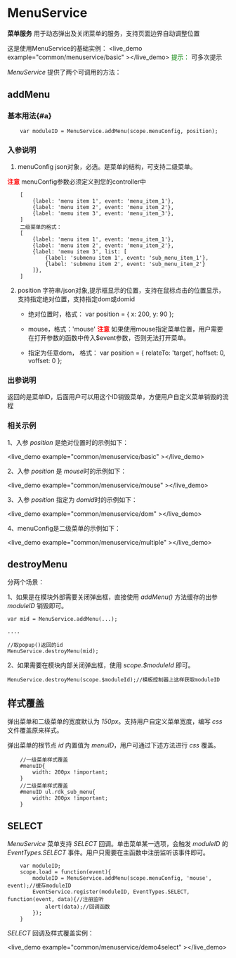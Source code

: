 # MenuService #

**菜单服务** 用于动态弹出及关闭菜单的服务，支持页面边界自动调整位置


这是使用MenuService的基础实例：
<live_demo example="common/menuservice/basic" ></live_demo>
<font color=green>提示：</font> 可多次提示

*MenuService* 提供了两个可调用的方法：

## addMenu ##

### 基本用法{#a}

        var moduleID = MenuService.addMenu(scope.menuConfig, position);

### 入参说明

1. menuConfig json对象，必选。是菜单的结构，可支持二级菜单。


<font color=red>**注意**</font> menuConfig参数必须定义到您的controller中

		[
			{label: 'menu item 1', event: 'menu_item_1'},
			{label: 'menu item 2', event: 'menu_item_2'},
			{label: 'memu item 3', event: 'menu_item_3'},
		]
		二级菜单的格式：
		[
			{label: 'menu item 1', event: 'menu_item_1'},
			{label: 'menu item 2', event: 'menu_item_2'},
			{label: 'memu item 3', list: [
				{label: 'submenu item 1', event: 'sub_menu_item_1'},
				{label: 'submenu item 2', event: 'sub_menu_item_2'}
			]},
		]
2. position 字符串/json对象,提示框显示的位置，支持在鼠标点击的位置显示，支持指定绝对位置，支持指定dom或domid

	- 绝对位置时，格式：
		  var position = {
				x: 200,
				y: 90
		  };

	- mouse，格式：'mouse'
	<font color=red>**注意**</font> 如果使用mouse指定菜单位置，用户需要在打开参数的函数中传入$event参数，否则无法打开菜单。

	- 指定为任意dom， 格式：
		var position = {
			relateTo: 'target',
			hoffset: 0,
			voffset: 0
		};


### 出参说明

返回的是菜单ID，后面用户可以用这个ID销毁菜单，方便用户自定义菜单销毁的流程

### 相关示例
1、入参 *position*  是绝对位置时的示例如下：

<live_demo example="common/menuservice/basic" ></live_demo>

2、入参 *position*  是 *mouse*时的示例如下：

<live_demo example="common/menuservice/mouse" ></live_demo>

3、入参 *position*  指定为 *domid*时的示例如下：

<live_demo example="common/menuservice/dom" ></live_demo>

4、menuConfig是二级菜单的示例如下：

<live_demo example="common/menuservice/multiple" ></live_demo>

## destroyMenu ##

分两个场景：

1、如果是在模块外部需要关闭弹出框，直接使用 *addMenu()* 方法缓存的出参 *moduleID* 销毁即可。

	var mid = MenuService.addMenu(...);

	....

	//取popup()返回的id
	MenuService.destroyMenu(mid);

2、如果需要在模块内部关闭弹出框，使用 *scope.$moduleId* 即可。

    MenuService.destroyMenu(scope.$moduleId);//模板控制器上这样获取moduleID


## 样式覆盖 ##

弹出菜单和二级菜单的宽度默认为 *150px*。支持用户自定义菜单宽度，编写 *css* 文件覆盖原来样式。

弹出菜单的根节点 *id* 内置值为 *menuID*，用户可通过下述方法进行 *css* 覆盖。

		//一级菜单样式覆盖
		#menuID{
			width: 200px !important;
		}
		//二级菜单样式覆盖
		#menuID ul.rdk_sub_menu{
			width: 200px !important;
		}


## SELECT ##

 *MenuService* 菜单支持 *SELECT* 回调。单击菜单某一选项，会触发 *moduleID* 的 *EventTypes.SELECT* 事件。用户只需要在主函数中注册监听该事件即可。

        var moduleID;
		scope.load = function(event){
            moduleID = MenuService.addMenu(scope.menuConfig, 'mouse', event);//缓存moduleID
            EventService.register(moduleID, EventTypes.SELECT, function(event, data){//注册监听
                alert(data);//回调函数
            });
        }

*SELECT* 回调及样式覆盖实例：
	
<live_demo example="common/menuservice/demo4select" ></live_demo>
